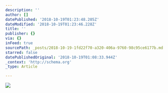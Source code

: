 ```yaml
---
description: ''
author: []
datePublished: '2018-10-19T01:23:48.205Z'
dateModified: '2018-10-19T01:23:46.228Z'
title: ''
publisher: {}
via: {}
inFeed: true
sourcePath: _posts/2018-10-19-1fd22f70-a320-406a-9760-98c95ce6177b.md
starred: false
datePublishedOriginal: '2018-10-19T01:08:33.944Z'
_context: 'http://schema.org'
_type: Article

---
```

![](https://the-grid-user-content.s3-us-west-2.amazonaws.com/57760445-1a8d-40bf-8c84-99c5d3463e92.jpg)